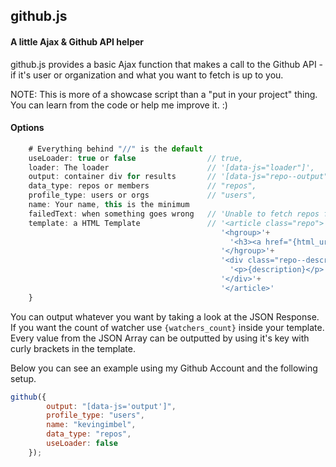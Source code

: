 ## github.js
#### A little Ajax & Github API helper

github.js provides a basic Ajax function that makes a call to the Github API - if it's user or organization and what you want to fetch is up to you.

NOTE: This is more of a showcase script than a "put in your project" thing.
You can learn from the code or help me improve it. :)

#### Options
````javascript
    # Everything behind "//" is the default
    useLoader: true or false                // true,
    loader: The loader                      // '[data-js="loader"]',
    output: container div for results       // '[data-js="repo--output"]',
    data_type: repos or members             // "repos",
    profile_type: users or orgs             // "users",
    name: Your name, this is the minimum
    failedText: when something goes wrong   // 'Unable to fetch repos from Github.',
    template: a HTML Template               // '<article class="repo">'+
                                               '<hgroup>'+
                                                 '<h3><a href="{html_url}">{name}</a></h3>'+
                                               '</hgroup>'+
                                               '<div class="repo--description">'+
                                                 '<p>{description}</p>'+
                                               '</div>'+
                                               '</article>'
    }
````
You can output whatever you want by taking a look at the JSON Response. If you want the count of watcher use `{watchers_count}` inside your template. Every value from the JSON Array can be outputted by using it's key with curly brackets in the template.

Below you can see an example using my Github Account and the following setup. 
````javascript
github({
        output: "[data-js='output']",
        profile_type: "users",
        name: "kevingimbel",
        data_type: "repos",
        useLoader: false
    });
````